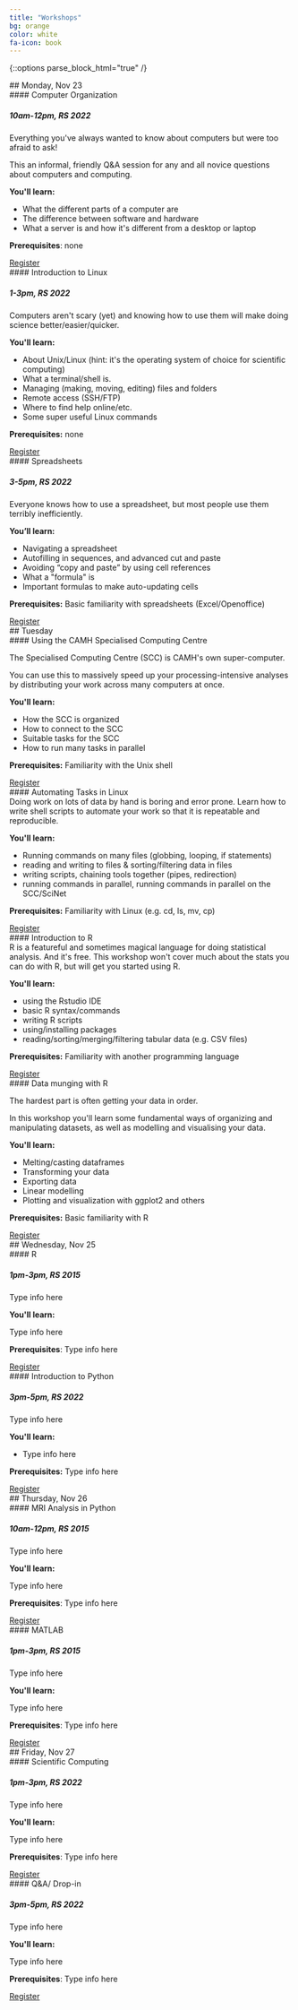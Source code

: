 ```yaml
---
title: "Workshops"
bg: orange
color: white 
fa-icon: book 
---
```


{::options parse_block_html="true" /}

<div class="day">
## Monday, Nov 23

<div class="card">
<div class="card-title">
#### Computer Organization

##### 10am-12pm, RS 2022
</div>
<div class="card-body">
Everything you've always wanted to know about computers but were too afraid to ask!

This an informal, friendly Q&A session for any and all novice questions about
computers and computing. 

**You'll learn:**

- What the different parts of a computer are
- The difference between software and hardware
- What a server is and how it's different from a desktop or laptop

**Prerequisites**: none

</div>
<div class="card-footer">
<a href="">Register</a>
</div>
</div>

<div class="card">
<div class="card-title">
#### Introduction to Linux

##### 1-3pm, RS 2022
</div>
<div class="card-body">
Computers aren't scary (yet) and knowing how to use them will make doing
science better/easier/quicker.

**You'll learn:** 

 - About Unix/Linux (hint: it's the operating system of choice for scientific computing)
 - What a terminal/shell is. 
 - Managing (making, moving, editing) files and folders
 - Remote access (SSH/FTP)
 - Where to find help online/etc.
 - Some super useful Linux commands

**Prerequisites:** none
</div>
<div class="card-footer">
<a href="">Register</a>
</div>
</div>

<div class="card">
<div class="card-title">
#### Spreadsheets

##### 3-5pm, RS 2022
</div>
<div class="card-body">
Everyone knows how to use a spreadsheet, but most people use them terribly inefficiently.

**You’ll learn:**

- Navigating a spreadsheet
- Autofilling in sequences, and advanced cut and paste
- Avoiding “copy and paste” by using cell references
- What a "formula" is
- Important formulas to make auto-updating cells

**Prerequisites:** Basic familiarity with spreadsheets (Excel/Openoffice)

</div>
<div class="card-footer">
<a href="">Register</a>
</div>
</div>

</div><div class="day">
## Tuesday 


<div class="card">
<div class="card-title">
#### Using the CAMH Specialised Computing Centre
</div>
<div class="card-body">

The Specialised Computing Centre (SCC) is CAMH's own super-computer.

You can use this to massively speed up your processing-intensive analyses by
distributing your work across many computers at once.

**You'll learn:**
 
  - How the SCC is organized
  - How to connect to the SCC
  - Suitable tasks for the SCC
  - How to run many tasks in parallel 

**Prerequisites:** Familiarity with the Unix shell

</div>
<div class="card-footer">
<a href="">Register</a>
</div>
</div>

<div class="card">
<div class="card-title">
#### Automating Tasks in Linux
</div>
<div class="card-body">
Doing work on lots of data by hand is boring and error prone. Learn how to
write shell scripts to automate your work so that it is repeatable and
reproducible. 

**You'll learn:** 

 - Running commands on many files (globbing, looping, if statements)
 - reading and writing to files & sorting/filtering data in files
 - writing scripts, chaining tools together (pipes, redirection)
 - running commands in parallel, running commands in parallel on the SCC/SciNet

**Prerequisites:** Familiarity with Linux (e.g. cd, ls, mv, cp)

</div>
<div class="card-footer">
<a href="">Register</a>
</div>
</div>

<div class="card">
<div class="card-title">
#### Introduction to R
</div>
<div class="card-body">
R is a featureful and sometimes magical language for doing statistical
analysis. And it's free. This workshop won't cover much about the stats you can
do with R, but will get you started using R. 

**You'll learn:** 

 - using the Rstudio IDE
 - basic R syntax/commands
 - writing R scripts
 - using/installing packages
 - reading/sorting/merging/filtering tabular data (e.g. CSV files)

**Prerequisites:** Familiarity with another programming language

</div>
<div class="card-footer">
<a href="">Register</a>
</div>
</div>

<div class="card">
<div class="card-title">
#### Data munging with R
</div>
<div class="card-body">

The hardest part is often getting your data in order. 

In this workshop you'll learn some fundamental ways of organizing and
manipulating datasets, as well as modelling and visualising your data. 

**You'll learn:**
  
  - Melting/casting dataframes
  - Transforming your data
  - Exporting data
  - Linear modelling 
  - Plotting and visualization with ggplot2 and others

**Prerequisites:** Basic familiarity with R

</div>
<div class="card-footer">
<a href="">Register</a>
</div>
</div>

<div class="day">
## Wednesday, Nov 25

<div class="card">
<div class="card-title">
#### R

##### 1pm-3pm, RS 2015
</div>
<div class="card-body">
Type info here

**You'll learn:**

Type info here

**Prerequisites**: Type info here

</div>
<div class="card-footer">
<a href="">Register</a>
</div>
</div>

<div class="card">
<div class="card-title">
#### Introduction to Python

##### 3pm-5pm, RS 2022
</div>
<div class="card-body">
Type info here


**You'll learn:** 

 - Type info here

**Prerequisites:** Type info here

</div>
<div class="card-footer">
<a href="">Register</a>
</div>
</div>

<div class="day">
## Thursday, Nov 26

<div class="card">
<div class="card-title">
#### MRI Analysis in Python

##### 10am-12pm, RS 2015
</div>
<div class="card-body">
Type info here

**You'll learn:**

Type info here

**Prerequisites**: Type info here

</div>
<div class="card-footer">
<a href="">Register</a>
</div>
</div>

<div class="card">
<div class="card-title">
#### MATLAB

##### 1pm-3pm, RS 2015
</div>
<div class="card-body">
Type info here

**You'll learn:**

Type info here

**Prerequisites**: Type info here

</div>
<div class="card-footer">
<a href="">Register</a>
</div>
</div>

<div class="day">
## Friday, Nov 27

<div class="card">
<div class="card-title">
#### Scientific Computing

##### 1pm-3pm, RS 2022
</div>
<div class="card-body">
Type info here

**You'll learn:**

Type info here

**Prerequisites**: Type info here

</div>
<div class="card-footer">
<a href="">Register</a>
</div>
</div>

<div class="card">
<div class="card-title">
#### Q&A/ Drop-in

##### 3pm-5pm, RS 2022
</div>
<div class="card-body">
Type info here

**You'll learn:**

Type info here

**Prerequisites**: Type info here

</div>
<div class="card-footer">
<a href="">Register</a>
</div>
</div>

</div>
